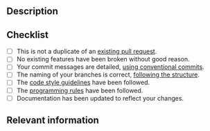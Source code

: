 ## Description

<!-- Provide details about your pull request and what it adds, fixes, or changes. -->

## Checklist

<!-- Check the parameters that you complete in your PR -->

-   [ ] This is not a duplicate of an [existing pull request][1].
-   [ ] No existing features have been broken without good reason.
-   [ ] Your commit messages are detailed, [using conventional commits][2].
-   [ ] The naming of your branches is correct, [following the structure][3].
-   [ ] The [code style guidelines][4] have been followed.
-   [ ] The [programming rules][5] have been followed.
-   [ ] Documentation has been updated to reflect your changes.

## Relevant information

<!-- Provide any other important details below. You can explain why you had to break a commit for the functionality, or other important things.-->

[1]: https://github.com/AnaSofiR/MigrApp/pulls
[2]: https://dev.azure.com/asrodriguo/CosmoHosting%20Temp/_wiki/wikis/CosmoHosting-Temp.wiki/10/Development-Workflow?anchor=commit-guidelines
[3]: https://dev.azure.com/asrodriguo/CosmoHosting%20Temp/_wiki/wikis/CosmoHosting-Temp.wiki/10/Development-Workflow?anchor=branch-guidelines
[4]: https://dev.azure.com/asrodriguo/CosmoHosting%20Temp/_wiki/wikis/CosmoHosting-Temp.wiki/11/Style-Guidelines
[5]: https://dev.azure.com/asrodriguo/CosmoHosting%20Temp/_wiki/wikis/CosmoHosting-Temp.wiki/7/Rules-and-Programming-Style